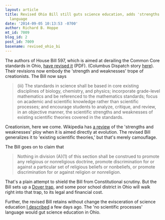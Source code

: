 ```yaml
---
layout: article
title: Revised Ohio Bill still guts science education, adds 'strengths and weaknesses'
  language
date: '2014-09-05 10:13:53 -0700'
author: Richard B. Hoppe
mt_id: 7009
blog_id: 2
post_id: 7009
basename: revised_ohio_bi
---
```

The authors of House Bill 597, which is aimed at derailing the Common Core standards in Ohio, [have revised it](http://search-prod.lis.state.oh.us/cm_pub_api/api/unwrap/chamber/130th_ga/bills/house/hb597/cm_amend_Substitute%20House%20Bill%20597%20(2660-3)_SubHB597_3.pdf) (PDF). (Columbus Dispatch story [here](http://www.dispatch.com/content/stories/local/2014/09/04/Common_Core_hearing.html)). Their revisions now embody the 'strength and weaknesses' trope of creationists. The Bill now says 

> (iii) The standards in science shall be based in core existing disciplines of biology, chemistry, and physics; incorporate grade-level mathematics and be referenced to the mathematics standards; focus on academic and scientific knowledge rather than scientific processes; and encourage students to analyze, critique, and review, in an objective manner, the scientific strengths and weaknesses of existing scientific theories covered in the standards.

 Creationism, here we come. Wikipedia has [a review](http://en.wikipedia.org/wiki/Strengths_and_weaknesses_of_evolution) of the 'strengths and weaknesses' ploy when it is aimed directly at evolution. The revised Bill generalizes it to 'existing scientific theories,' but that's merely camouflage.

The Bill goes on to claim that 

> Nothing in division (A)(1) of this section shall be construed to promote any religious or nonreligious doctrine, promote discrimination for or against a particular set of religious beliefs or nonbeliefs, or promote discrimination for or against religion or nonreligion.

That's a plain attempt to shield the Bill from Constitutional scrutiny. But the Bill sets up a [Dover trap](http://pandasthumb.org/archives/2006/02/the-dover-trap.html), and some poor school district in Ohio will walk right into that trap, to its legal and financial cost.

Further, the revised Bill retains without change the evisceration of science education [I described](http://pandasthumb.org/archives/2014/08/ohio-here-we-go.html) a few days ago. The 'no scientific processes' language would gut science education in Ohio.
